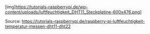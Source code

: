 [img]https://tutorials-raspberrypi.de/wp-content/uploads/luftfeuchtigkeit_DHT11_Steckplatine-600x476.png]

Source: https://tutorials-raspberrypi.de/raspberry-pi-luftfeuchtigkeit-temperatur-messen-dht11-dht22
